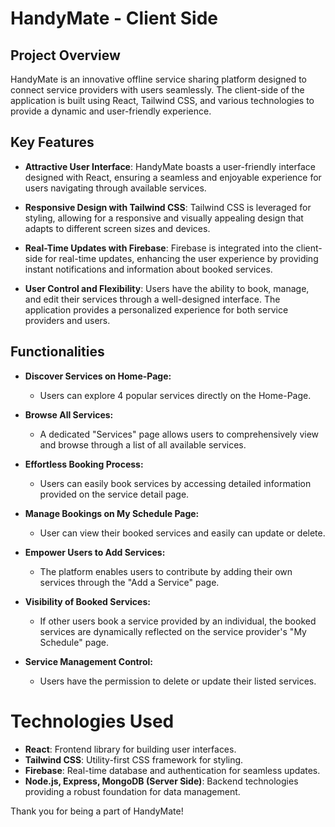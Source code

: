 # HandyMate - Client Side

## Project Overview

HandyMate is an innovative offline service sharing platform designed to connect service providers with users seamlessly. The client-side of the application is built using React, Tailwind CSS, and various technologies to provide a dynamic and user-friendly experience.

## Key Features

- **Attractive User Interface**: HandyMate boasts a user-friendly interface designed with React, ensuring a seamless and enjoyable experience for users navigating through available services.

- **Responsive Design with Tailwind CSS**: Tailwind CSS is leveraged for styling, allowing for a responsive and visually appealing design that adapts to different screen sizes and devices.

- **Real-Time Updates with Firebase**: Firebase is integrated into the client-side for real-time updates, enhancing the user experience by providing instant notifications and information about booked services.

- **User Control and Flexibility**: Users have the ability to book, manage, and edit their services through a well-designed interface. The application provides a personalized experience for both service providers and users.

## Functionalities

- **Discover Services on Home-Page:**

  - Users can explore 4 popular services directly on the Home-Page.

- **Browse All Services:**

  - A dedicated "Services" page allows users to comprehensively view and browse through a list of all available services.

- **Effortless Booking Process:**

  - Users can easily book services by accessing detailed information provided on the service detail page.

- **Manage Bookings on My Schedule Page:**

  - User can view their booked services and easily can update or delete.

- **Empower Users to Add Services:**

  - The platform enables users to contribute by adding their own services through the "Add a Service" page.

- **Visibility of Booked Services:**

  - If other users book a service provided by an individual, the booked services are dynamically reflected on the service provider's "My Schedule" page.

- **Service Management Control:**
  - Users have the permission to delete or update their listed services.

# Technologies Used

- **React**: Frontend library for building user interfaces.
- **Tailwind CSS**: Utility-first CSS framework for styling.
- **Firebase**: Real-time database and authentication for seamless updates.
- **Node.js, Express, MongoDB (Server Side)**: Backend technologies providing a robust foundation for data management.


Thank you for being a part of HandyMate!

